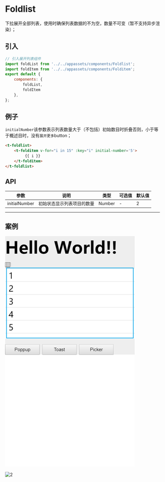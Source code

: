 # Foldlist

下拉展开全部列表，使用时确保列表数据的不为空，数量不可变（暂不支持异步渲染）；

## 引入

```javascript
// 引入展开列表组件
import foldList from '../../appassets/components/Foldlist';
import foldItem from '../../appassets/components/Folditem';
export default {
    components: {
        foldList,
        foldItem
    },
};
```

## 例子

`initialNumber`该参数表示列表数量大于（不包括）初始数目时折叠否则，小于等于概述目时，没有`展开更多`button；

```html
<t-foldlist>
    <t-folditem v-for="i in 15" :key="i" initial-number='5'>
         {{ i }}
    </t-folditem>
</t-foldlist>
```

## API

| 参数            | 说明            | 类型     | 可选值  | 默认值  |
| ------------- | ------------- | ------ | ---- | ---- |
| initialNumber | 初始状态显示列表项目的数量 | Number | -    | 2    |

---

## 案例

![1](../../assets/img/component/foldlist/1.png)

![2](D:\My\HTML\Component\src\assets\img\component\foldlist\2.png)
